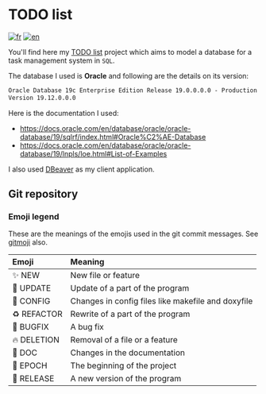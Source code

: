 # TODO list

[![fr](https://img.shields.io/badge/lang-fr-yellow.svg)](README.md)
[![en](https://img.shields.io/badge/lang-en-red.svg)](README.en.md)

You'll find here my [TODO list](https://git.unistra.fr/erken/liste-de-taches) project which aims to model a database for a task management system in `SQL`.

The database I used is **Oracle** and following are the details on its version:

```txt
Oracle Database 19c Enterprise Edition Release 19.0.0.0.0 - Production
Version 19.12.0.0.0
```

Here is the documentation I used:

* <https://docs.oracle.com/en/database/oracle/oracle-database/19/sqlrf/index.html#Oracle%C2%AE-Database>
* <https://docs.oracle.com/en/database/oracle/oracle-database/19/lnpls/loe.html#List-of-Examples>

I also used [DBeaver](https://dbeaver.io/) as my client application.

## Git repository

### Emoji legend

These are the meanings of the emojis used in the git commit messages. See [gitmoji](https://gitmoji.dev/) also.

| Emoji              | Meaning                                            |
|:-------------------|:---------------------------------------------------|
| :sparkles: NEW     | New file or feature                                |
| :wrench: UPDATE    | Update of a part of the program                    |
| :hammer: CONFIG    | Changes in config files like makefile and doxyfile |
| :recycle: REFACTOR | Rewrite of a part of the program                   |
| :bug: BUGFIX       | A bug fix                                          |
| :fire: DELETION    | Removal of a file or a feature                     |
| :memo: DOC         | Changes in the documentation                       |
| :tada: EPOCH       | The beginning of the project                       |
| :rocket: RELEASE   | A new version of the program                       |
